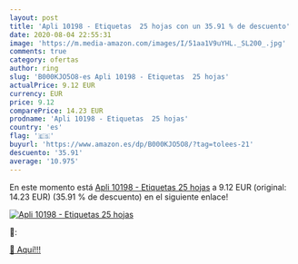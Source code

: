 ```yaml
---
layout: post
title: 'Apli 10198 - Etiquetas  25 hojas con un 35.91 % de descuento'
date: 2020-08-04 22:55:31
image: 'https://m.media-amazon.com/images/I/51aa1V9uYHL._SL200_.jpg'
comments: true
category: ofertas
author: ring
slug: 'B000KJO5O8-es Apli 10198 - Etiquetas  25 hojas'
actualPrice: 9.12 EUR
currency: EUR
price: 9.12
comparePrice: 14.23 EUR
prodname: 'Apli 10198 - Etiquetas  25 hojas'
country: 'es'
flag: '🇪🇸'
buyurl: 'https://www.amazon.es/dp/B000KJO5O8/?tag=tolees-21'
descuento: '35.91'
average: '10.975'
---
```


En este momento está [Apli 10198 - Etiquetas  25 hojas](https://www.amazon.es/dp/B000KJO5O8/?tag=tolees-21) a 9.12 EUR (original: 14.23 EUR) (35.91 %  de descuento) en el siguiente enlace!

[![Apli 10198 - Etiquetas  25 hojas](https://m.media-amazon.com/images/I/51aa1V9uYHL._SL200_.jpg)](https://www.amazon.es/dp/B000KJO5O8/?tag=tolees-21)

🔎:


[🛒 Aquí!!!](https://www.amazon.es/dp/B000KJO5O8/?tag=tolees-21)
